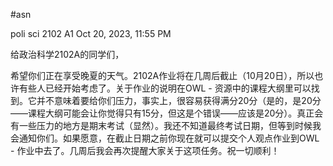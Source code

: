 #asn

poli sci 2102 A1
Oct 20, 2023, 11:55 PM

给政治科学2102A的同学们，

希望你们正在享受晚夏的天气。2102A作业将在几周后截止（10月20日），所以也许有些人已经开始考虑了。关于作业的说明在OWL - 资源中的课程大纲里可以找到。它并不意味着要给你们压力，事实上，很容易获得满分20分（是的，是20分——课程大纲可能会让你觉得只有15分，但这是个错误——应该是20分）。真正会有一些压力的地方是期末考试（显然）。我还不知道最终考试日期，但等到时候我会通知你们。如果愿意，在截止日期之前你现在就可以提交个人观点作业到OWL - 作业中去了。几周后我会再次提醒大家关于这项任务。祝一切顺利！

